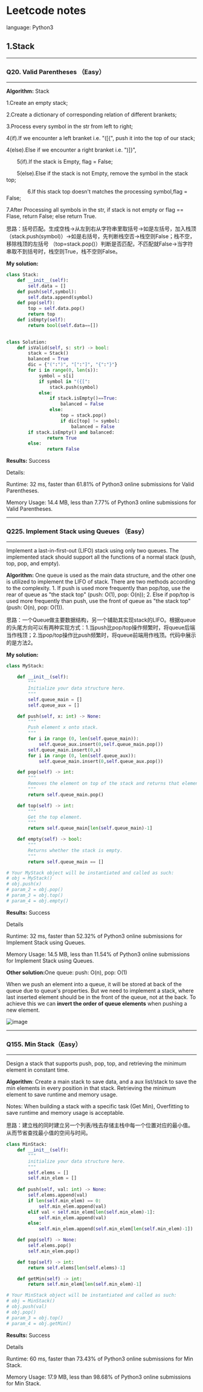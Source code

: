 # Leetcode notes

language: Python3

## 1.Stack

---
### Q20. Valid Parentheses （Easy）
---
<strong>Algorithm:</strong> Stack

1.Create an empty stack; 

2.Create a dictionary of corresponding relation of different brankets; 

3.Process every symbol in the str from left to right; 

4(if).If we encounter a left branket i.e. "\(\[\{", push it into the top of our stack; 

4(else).Else if we encounter a right branket i.e. "\)\]\}", 

&emsp;&emsp;5(if).If the stack is Empty, flag = False;

&emsp;&emsp;5(else).Else if the stack is not Empty, remove the symbol in the stack top;

&emsp;&emsp;&emsp;&emsp;6.If this stack top doesn't matches the processing symbol,flag = False;

7.After Processing all symbols in the str, if stack is not empty or flag == Flase, return False; else return True.

思路：括号匹配。生成空栈→从左到右从字符串里取括号→如是左括号，加入栈顶（stack.push(symbol)）→如是右括号，先判断栈空否→栈空则False；栈不空，移除栈顶的左括号 （top=stack.pop()）判断是否匹配，不匹配就False→当字符串取不到括号时，栈空则True，栈不空则False。

<strong>My solution:</strong>
```python
class Stack:
    def __init__(self):
        self.data = []
    def push(self,symbol):
        self.data.append(symbol)
    def pop(self):
        top = self.data.pop()
        return top
    def isEmpty(self):
        return bool(self.data==[])
        

class Solution:
    def isValid(self, s: str) -> bool:
        stack = Stack()
        balanced = True
        dic = {"(":")", "[":"]", "{":"}"}
        for i in range(0, len(s)):
            symbol = s[i]
            if symbol in "({[":
                stack.push(symbol)
            else:
                if stack.isEmpty()==True:
                    balanced = False
                else:
                    top = stack.pop()
                    if dic[top] != symbol:
                        balanced = False
        if stack.isEmpty() and balanced:
               return True
        else:
               return False              
```

<strong>Results:</strong>
Success

Details:

Runtime: 32 ms, faster than 61.81% of Python3 online submissions for Valid Parentheses.

Memory Usage: 14.4 MB, less than 7.77% of Python3 online submissions for Valid Parentheses.

---
### Q225. Implement Stack using Queues （Easy）
---
Implement a last-in-first-out (LIFO) stack using only two queues. The implemented stack should support all the functions of a normal stack (push, top, pop, and empty).

<strong>Algorithm:</strong>
One queue is used as the main data structure, and the other one is utilized to implement the LIFO of stack. There are two methods according to the complexity. 1. If push is used more frequently than pop/top, use the rear of queue as "the stack top" (push: O(1), pop: O(n)); 2. Else if pop/top is used more frequently than push, use the front of queue as "the stack top"(push: O(n), pop: O(1)).

思路：一个Queue做主要数据结构，另一个辅助其实现stack的LIFO。根据queue的头尾方向可以有两种实现方式：1.当push比pop/top操作频繁时，将queue后端当作栈顶；2.当pop/top操作比push频繁时，将queue前端用作栈顶。代码中展示的是方法2。

<strong>My solution:</strong>

```python
class MyStack:

    def __init__(self):
        """
        Initialize your data structure here.
        """
        self.queue_main = []
        self.queue_aux = []

    def push(self, x: int) -> None:
        """
        Push element x onto stack.
        """
        for i in range (0, len(self.queue_main)):
            self.queue_aux.insert(0,self.queue_main.pop())
        self.queue_main.insert(0,x)
        for i in range (0, len(self.queue_aux)):
            self.queue_main.insert(0,self.queue_aux.pop())

    def pop(self) -> int:
        """
        Removes the element on top of the stack and returns that element.
        """
        return self.queue_main.pop()

    def top(self) -> int:
        """
        Get the top element.
        """
        return self.queue_main[len(self.queue_main)-1]

    def empty(self) -> bool:
        """
        Returns whether the stack is empty.
        """
        return self.queue_main == []

# Your MyStack object will be instantiated and called as such:
# obj = MyStack()
# obj.push(x)
# param_2 = obj.pop()
# param_3 = obj.top()
# param_4 = obj.empty()
```
<strong>Results:</strong>
Success

Details 

Runtime: 32 ms, faster than 52.32% of Python3 online submissions for Implement Stack using Queues.

Memory Usage: 14.5 MB, less than 11.54% of Python3 online submissions for Implement Stack using Queues.

<strong>Other solution:</strong>One queue: push: O(n), pop: O(1)
    
When we push an element into a queue, it will be stored at back of the queue due to queue's properties. But we need to implement a stack, where last inserted element should be in the front of the queue, not at the back. To achieve this we can <strong>invert the order of queue elements</strong> when pushing a new element.

![image](https://user-images.githubusercontent.com/49022041/128711466-e103f991-07f8-4f63-a605-66a9ac2b33c3.png)

---
### Q155. Min Stack（Easy）
---
Design a stack that supports push, pop, top, and retrieving the minimum element in constant time.

<strong>Algorithm</strong>: Create a main stack to save data, and a aux list/stack to save the min elements in every position in that stack. Retrieving the minimum element to save runtime and memory usage.

Notes: When building a stack with a specific task (Get Min), Overfitting to save runtime and memory usage is acceptable.

思路：建立栈的同时建立另一个列表/栈去存储主栈中每一个位置对应的最小值。从而节省查找最小值的空间与时间。


```python
class MinStack:
    def __init__(self):
        """
        initialize your data structure here.
        """
        self.elems = []
        self.min_elem = []
        
    def push(self, val: int) -> None:
        self.elems.append(val)
        if len(self.min_elem) == 0:   
            self.min_elem.append(val)
        elif val < self.min_elem[len(self.min_elem)-1]:
            self.min_elem.append(val)
        else:
            self.min_elem.append(self.min_elem[len(self.min_elem)-1])

    def pop(self) -> None:
        self.elems.pop()
        self.min_elem.pop()

    def top(self) -> int:
        return self.elems[len(self.elems)-1]

    def getMin(self) -> int:
        return self.min_elem[len(self.min_elem)-1]

# Your MinStack object will be instantiated and called as such:
# obj = MinStack()
# obj.push(val)
# obj.pop()
# param_3 = obj.top()
# param_4 = obj.getMin()
```
<strong>Results:</strong>
Success

Details 

Runtime: 60 ms, faster than 73.43% of Python3 online submissions for Min Stack.

Memory Usage: 17.9 MB, less than 98.68% of Python3 online submissions for Min Stack.
